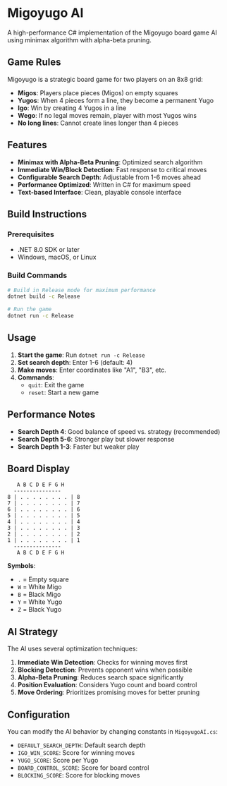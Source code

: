# Migoyugo AI

A high-performance C# implementation of the Migoyugo board game AI using minimax algorithm with alpha-beta pruning.

## Game Rules

Migoyugo is a strategic board game for two players on an 8x8 grid:

- **Migos**: Players place pieces (Migos) on empty squares
- **Yugos**: When 4 pieces form a line, they become a permanent Yugo
- **Igo**: Win by creating 4 Yugos in a line
- **Wego**: If no legal moves remain, player with most Yugos wins
- **No long lines**: Cannot create lines longer than 4 pieces

## Features

- **Minimax with Alpha-Beta Pruning**: Optimized search algorithm
- **Immediate Win/Block Detection**: Fast response to critical moves
- **Configurable Search Depth**: Adjustable from 1-6 moves ahead
- **Performance Optimized**: Written in C# for maximum speed
- **Text-based Interface**: Clean, playable console interface

## Build Instructions

### Prerequisites
- .NET 8.0 SDK or later
- Windows, macOS, or Linux

### Build Commands

```bash
# Build in Release mode for maximum performance
dotnet build -c Release

# Run the game
dotnet run -c Release
```

## Usage

1. **Start the game**: Run `dotnet run -c Release`
2. **Set search depth**: Enter 1-6 (default: 4)
3. **Make moves**: Enter coordinates like "A1", "B3", etc.
4. **Commands**:
   - `quit`: Exit the game
   - `reset`: Start a new game

## Performance Notes

- **Search Depth 4**: Good balance of speed vs. strategy (recommended)
- **Search Depth 5-6**: Stronger play but slower response
- **Search Depth 1-3**: Faster but weaker play

## Board Display

```
   A B C D E F G H
  ---------------
8 | . . . . . . . . | 8
7 | . . . . . . . . | 7
6 | . . . . . . . . | 6
5 | . . . . . . . . | 5
4 | . . . . . . . . | 4
3 | . . . . . . . . | 3
2 | . . . . . . . . | 2
1 | . . . . . . . . | 1
  ---------------
   A B C D E F G H
```

**Symbols**:
- `.` = Empty square
- `W` = White Migo
- `B` = Black Migo  
- `Y` = White Yugo
- `Z` = Black Yugo

## AI Strategy

The AI uses several optimization techniques:

1. **Immediate Win Detection**: Checks for winning moves first
2. **Blocking Detection**: Prevents opponent wins when possible
3. **Alpha-Beta Pruning**: Reduces search space significantly
4. **Position Evaluation**: Considers Yugo count and board control
5. **Move Ordering**: Prioritizes promising moves for better pruning

## Configuration

You can modify the AI behavior by changing constants in `MigoyugoAI.cs`:

- `DEFAULT_SEARCH_DEPTH`: Default search depth
- `IGO_WIN_SCORE`: Score for winning moves
- `YUGO_SCORE`: Score per Yugo
- `BOARD_CONTROL_SCORE`: Score for board control
- `BLOCKING_SCORE`: Score for blocking moves 
